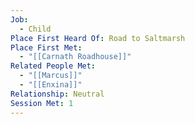 ```yaml
---
Job:
  - Child
Place First Heard Of: Road to Saltmarsh
Place First Met:
  - "[[Carnath Roadhouse]]"
Related People Met:
  - "[[Marcus]]"
  - "[[Enxina]]"
Relationship: Neutral
Session Met: 1
---
```

